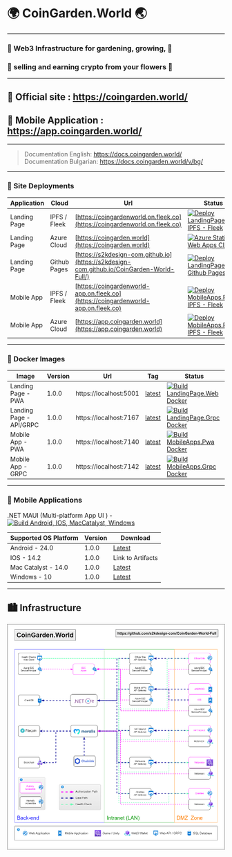 # 🌍 CoinGarden.World 🌏
---
### 🌷 Web3 Infrastructure for gardening, growing,  🌺
### 🌻 selling and earning crypto from your flowers 🌼
---
## 🔗 Official site : https://coingarden.world/
## 🔗 Mobile Application : https://app.coingarden.world/
---
> Documentation English:
https://docs.coingarden.world/  
> Documentation Bulgarian: 
https://docs.coingarden.world/v/bg/

---
### 🚀  Site Deployments

| Application | Cloud | Url | Status |
| - | - | - | - |
| Landing Page | IPFS / Fleek | [https://coingardenworld.on.fleek.co](https://coingardenworld.on.fleek.co) | [![Deploy LandingPage.Web IPFS - Fleek](https://github.com/s2kdesign-com/CoinGarden-World-Full/actions/workflows/ipfs-fleek-landingpage-web.yml/badge.svg)](https://github.com/s2kdesign-com/CoinGarden-World-Full/actions/workflows/ipfs-fleek-landingpage-web.yml) |
| Landing Page | Azure Cloud | [https://coingarden.world](https://coingarden.world) | [![Azure Static Web Apps CI/CD](https://github.com/s2kdesign-com/CoinGarden-World-Full/actions/workflows/azure-static-web-apps-gentle-bush-0cb584f03.yml/badge.svg?branch=main)](https://github.com/s2kdesign-com/CoinGarden-World-Full/actions/workflows/azure-static-web-apps-gentle-bush-0cb584f03.yml) |
| Landing Page | Github Pages | [https://s2kdesign-com.github.io](https://s2kdesign-com.github.io/CoinGarden-World-Full/) | [![Deploy LandingPage.Web Github Pages](https://github.com/s2kdesign-com/CoinGarden-World-Full/actions/workflows/gh-pages-landingpage-web.yml/badge.svg?branch=main)](https://github.com/s2kdesign-com/CoinGarden-World-Full/actions/workflows/gh-pages-landingpage-web.yml) |
| Mobile App | IPFS / Fleek | [https://coingardenworld-app.on.fleek.co](https://coingardenworld-app.on.fleek.co) | [![Deploy  MobileApps.Pwa IPFS - Fleek](https://github.com/s2kdesign-com/CoinGarden-World-Full/actions/workflows/ipfs-fleek-mobileapp-pwa.yml/badge.svg?branch=main)](https://github.com/s2kdesign-com/CoinGarden-World-Full/actions/workflows/ipfs-fleek-mobileapp-pwa.yml) |
| Mobile App | Azure Cloud | [https://app.coingarden.world](https://app.coingarden.world) | [![Deploy  MobileApps.Pwa IPFS - Fleek](https://github.com/s2kdesign-com/CoinGarden-World-Full/actions/workflows/ipfs-fleek-mobileapp-pwa.yml/badge.svg?branch=main)](https://github.com/s2kdesign-com/CoinGarden-World-Full/actions/workflows/ipfs-fleek-mobileapp-pwa.yml) |

---
### 🚢 Docker Images
| Image | Version | Url | Tag | Status | 
| ------------- | ------------- | ------------- | ------------- | ------------- | 
| Landing Page - PWA | 1.0.0 | https://localhost:5001  | [latest](https://github.com/s2kdesign-com/CoinGarden-World-Full/pkgs/container/coingardenworld.landingpage_web) | [![Build LandingPage.Web Docker](https://github.com/s2kdesign-com/CoinGarden-World-Full/actions/workflows/docker-landingpage-web.yml/badge.svg?branch=main)](https://github.com/s2kdesign-com/CoinGarden-World-Full/actions/workflows/docker-landingpage-web.yml) |
| Landing Page - API/GRPC | 1.0.0 | https://localhost:7167  | [latest](https://github.com/s2kdesign-com/CoinGarden-World-Full/pkgs/container/coingardenworld.landingpage_grpc) | [![Build LandingPage.Grpc Docker](https://github.com/s2kdesign-com/CoinGarden-World-Full/actions/workflows/docker-landingpage-grpc.yml/badge.svg)](https://github.com/s2kdesign-com/CoinGarden-World-Full/actions/workflows/docker-landingpage-grpc.yml) |
| Mobile App - PWA | 1.0.0 | https://localhost:7140  | [latest](https://github.com/s2kdesign-com/CoinGarden-World-Full/pkgs/container/coingardenworld.mobileapps_pwa) | [![Build MobileApps.Pwa Docker](https://github.com/s2kdesign-com/CoinGarden-World-Full/actions/workflows/docker-mobile-apps-pwa.yml/badge.svg)](https://github.com/s2kdesign-com/CoinGarden-World-Full/actions/workflows/docker-mobile-apps-pwa.yml) |
| Mobile App - GRPC | 1.0.0 | https://localhost:7142  | [latest](https://github.com/s2kdesign-com/CoinGarden-World-Full/pkgs/container/coingardenworld.mobileapps_grpc) | [![Build MobileApps.Grpc Docker](https://github.com/s2kdesign-com/CoinGarden-World-Full/actions/workflows/docker-mobile-apps-grpc.yml/badge.svg?branch=main)](https://github.com/s2kdesign-com/CoinGarden-World-Full/actions/workflows/docker-mobile-apps-grpc.yml) |

---
### 📱 Mobile Applications
.NET MAUI (Multi-platform App UI ) - 
[![Build Android, IOS, MacCatalyst, Windows](https://github.com/s2kdesign-com/CoinGarden-World-Full/actions/workflows/build-mobile-apps.yml/badge.svg)](https://github.com/s2kdesign-com/CoinGarden-World-Full/actions/workflows/build-mobile-apps.yml)

| Supported OS Platform | Version | Download | 
| ------------- | ------------- | ------------- | 
| Android - 24.0 | 1.0.0 | [Latest](https://github.com/s2kdesign-com/CoinGarden-World-Full/releases/latest/download/com.s2kdesign.coingarden.world-Signed.apk) | 
| IOS - 14.2 | 1.0.0 | Link to Artifacts | 
| Mac Catalyst - 14.0 | 1.0.0 | [Latest](https://github.com/s2kdesign-com/CoinGarden-World-Full/releases/latest/download/CoinGardenWorld.Maui-1.0.0.pkg) | 
| Windows - 10 | 1.0.0 | [Latest](https://github.com/s2kdesign-com/CoinGarden-World-Full/releases/latest/download/CoinGardenWorld.Maui_1.0.0.1_x64.msix) | 

---
## 🏙️ Infrastructure
![infrastructure](https://github.com/s2kdesign-com/CoinGarden-World-Full/blob/main/docs/assets/InfrastructureDiagram.drawio.png?raw=true)
